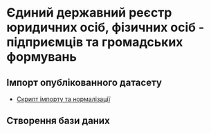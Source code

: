 # Єдиний державний реєстр юридичних осіб, фізичних осіб - підприємців та громадських формувань

## Імпорт опублікованного датасету

- [Скрипт імпорту та нормалізації](/minjust/01/edr_loader)

## Створення бази даних

